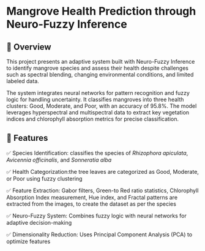 # Mangrove Health Prediction through Neuro-Fuzzy Inference #

## 📌 Overview  ##

This project presents an adaptive system built with Neuro-Fuzzy Inference to identify mangrove species and assess their health despite challenges such as spectral blending, changing environmental conditions, and limited labeled data.

The system integrates neural networks for pattern recognition and fuzzy logic for handling uncertainty. It classifies mangroves into three health clusters: Good, Moderate, and Poor, with an accuracy of 95.8%. The model leverages hyperspectral and multispectral data to extract key vegetation indices and chlorophyll absorption metrics for precise classification.

## 🌱 Features  ##

✅ Species Identification: classifies the species of *Rhizophora apiculata*, *Avicennia officinalis*, and *Sonneratia alba*

✅ Health Categorization:the tree leaves are categorized as Good, Moderate, or Poor using fuzzy clustering 

✅ Feature Extraction: Gabor filters, Green-to Red ratio statistics, Chlorophyll Absorption Index measurement, Hue index, and Fractal patterns are extracted from the images, to create the dataset as per the species

✅ Neuro-Fuzzy System: Combines fuzzy logic with neural networks for adaptive decision-making

✅ Dimensionality Reduction: Uses Principal Component Analysis (PCA) to optimize features
